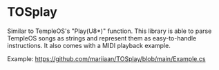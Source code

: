 # TOSplay
Similar to TempleOS's "Play(U8*)" function. 
This library is able to parse TempleOS songs as strings and represent them as easy-to-handle instructions. It also comes with a MIDI playback example.

Example: https://github.com/mariiaan/TOSplay/blob/main/Example.cs

